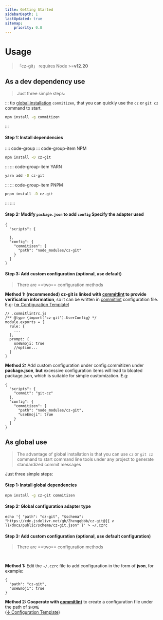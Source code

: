 ```yaml
---
title: Getting Started
sidebarDepth: 1
lastUpdated: true
sitemap:
    priority: 0.8
---
```


# Usage

> 「cz-git」 requires Node >=**v12.20**

## As a dev dependency use

> Just three simple steps:

::: tip
[global installation](#as-global-use) `commitizen`, that you can quickly use the `cz` or `git cz` command to start.

```sh
npm install -g commitizen
```

:::

#### Step 1: Install dependencies

:::: code-group
::: code-group-item NPM

```sh
npm install -D cz-git
```

:::
::: code-group-item YARN

```sh
yarn add -D cz-git
```

:::
::: code-group-item PNPM

```sh
pnpm install -D cz-git
```

:::
::::

#### Step 2: Modify `package.json` to add `config` Specify the adapter used

```json{5-9}
{
  "scripts": {

  },
  "config": {
    "commitizen": {
      "path": "node_modules/cz-git"
    }
  }
}
```

#### Step 3: Add custom configuration (optional, use default)

> There are ==two== configuration methods

**Method 1: (recommended) cz-git is linked with [commitlint](https://github.com/conventional-changelog/commitlint) to provide verification information**, so it can be written in [commitlint](https://github.com/conventional-changelog/commitlint#config) configuration file. <br> E.g: ([⇒ Configuration Template](/config/#configure-template))

```js{2,7,8,9,10}
// .commitlintrc.js
/** @type {import('cz-git').UserConfig} */
module.exports = {
  rule: {
    ...
  },
  prompt: {
    useEmoji: true
    //option...
  }
}
```

**Method 2:** Add custom configuration under config.commitizen under **package.json**, **but** excessive configuration items will lead to bloated package.json, which is suitable for simple customization. E.g:

```json{8}
{
  "scripts": {
    "commit": "git-cz"
  },
  "config": {
    "commitizen": {
      "path": "node_modules/cz-git",
      "useEmoji": true
    }
  }
}
```

## As global use
> The advantage of global installation is that you can use `cz` or `git cz` command to start command line tools under any project to generate standardized commit messages

Just three simple steps:

#### Step 1: Install global dependencies

```sh
npm install -g cz-git commitizen
```

#### Step 2: Global configuration adapter type

<script setup>
import { useData } from 'vitepress'

const { site } = useData()
const v = site.value.themeConfig.nav?.[4]?.text.slice(1)
</script>

```sh-vue
echo '{ "path": "cz-git", "$schema": "https://cdn.jsdelivr.net/gh/Zhengqbbb/cz-git@{{ v }}/docs/public/schema/cz-git.json" }' > ~/.czrc
```

#### Step 3: Add custom configuration (optional, use default configuration)
>  There are ==two== configuration methods
<br>

**Method 1:** Edit the `~/.czrc` file to add configuration in the form of **json**, for example:
```json{3}
{
  "path": "cz-git",
  "useEmoji": true
}
```

**Method 2: Cooperate with [commitlint](https://github.com/conventional-changelog/commitlint)** to create a configuration file under the path of `$HOME` <br>([↓ Configuration Template](/config/#configure-template))
